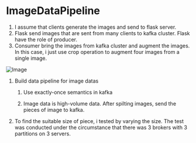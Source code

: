 # ImageDataPipeline
1. I assume that clients generate the images and send to flask server.
2. Flask send images that are sent from many clients to kafka cluster.
   Flask have the role of producer.
3. Consumer bring the images from kafka cluster and augment the images.
   In this case, i just use crop operation to augment four images from a single image. 


![Image](https://github.com/user-attachments/assets/e4a5b7c5-5547-4790-8af9-fb1bed210020)

1. Build data pipeline for image datas
   1) Use exactly-once semantics in kafka
      
   2) Image data is high-volume data. After spilting images, send the pieces of image to kafka.  
      
2. To find the suitable size of piece, i tested by varying the size.
   The test was conducted under the circumstance that there was 3 brokers with 3 partitions on 3 servers. 

